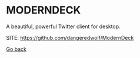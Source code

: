 # MODERNDECK
 
 A beautiful, powerful Twitter client for desktop.
 
 SITE: https://github.com/dangeredwolf/ModernDeck

 [Go back](https://portable-linux-apps.github.io/apps.html)
